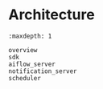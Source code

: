 # Architecture

```{toctree}
:maxdepth: 1

overview
sdk
aiflow_server
notification_server
scheduler

```